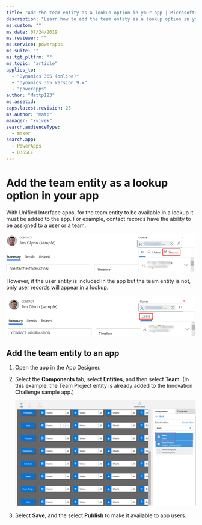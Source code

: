 ```yaml
---
title: "Add the team entity as a lookup option in your app | MicrosoftDocs"
description: "Learn how to add the team entity as a lookup option in your app"
ms.custom: ""
ms.date: 07/24/2019
ms.reviewer: ""
ms.service: powerapps
ms.suite: ""
ms.tgt_pltfrm: ""
ms.topic: "article"
applies_to: 
  - "Dynamics 365 (online)"
  - "Dynamics 365 Version 9.x"
  - "powerapps"
author: "Mattp123"
ms.assetid: 
caps.latest.revision: 25
ms.author: "matp"
manager: "kvivek"
search.audienceType: 
  - maker
search.app: 
  - PowerApps
  - D365CE
---
```

# Add the team entity as a lookup option in your app

With Unified Interface apps, for the team entity to be available in a lookup it must be added to the app. For example, contact records have the ability to be assigned to a user or a team.  

![Entity lookup with both users and teams available](media/entity-lookup-teams.png)

However, if the user entity is included in the app but the team entity is not, only user records will appear in a lookup. 

![Entity lookup with users only](media/entity-lookup-user-only.png)

## Add the team entity to an app

1. Open the app in the App Designer. 
2. Select the **Components** tab, select **Entities**, and then select **Team**.  (In this example, the Team Project entity is already added to the Innovation Challenge sample app.)  

    ![Add the team entity to the app](media/add-team-entity-app.png)

3. Select **Save**, and the select **Publish** to make it available to app users.   

